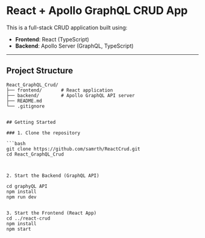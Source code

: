 
# React + Apollo GraphQL CRUD App

This is a full-stack CRUD application built using:

- **Frontend**: React (TypeScript)  
- **Backend**: Apollo Server (GraphQL, TypeScript)

---

## Project Structure

```plaintext
React_GraphQL_Crud/
├── frontend/       # React application
├── backend/        # Apollo GraphQL API server
├── README.md
└── .gitignore


## Getting Started

### 1. Clone the repository

```bash
git clone https://github.com/samrth/ReactCrud.git
cd React_GraphQL_Crud



2. Start the Backend (GraphQL API)

cd graphyQL API
npm install
npm run dev


3. Start the Frontend (React App)
cd ../react-crud
npm install
npm start



